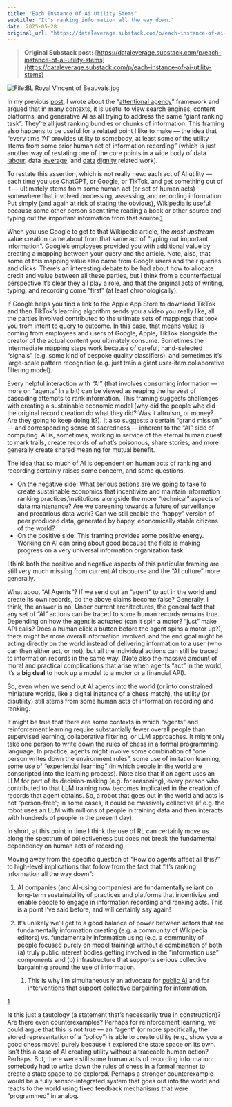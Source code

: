 ```yaml
---
title: "Each Instance Of Ai Utility Stems"
subtitle: "It's ranking information all the way down."
date: 2025-05-28
original_url: "https://dataleverage.substack.com/p/each-instance-of-ai-utility-stems"
---
```


> **Original Substack post:** [https://dataleverage.substack.com/p/each-instance-of-ai-utility-stems](https://dataleverage.substack.com/p/each-instance-of-ai-utility-stems)

![File:BL Royal Vincent of Beauvais.jpg](https://substack-post-media.s3.amazonaws.com/public/images/40b9532c-2e40-42eb-befe-98c1bc8a94a2\_424x480.jpeg "File:BL Royal Vincent of Beauvais.jpg")

In my previous [post](https://dataleverage.substack.com/p/google-and-tiktok-rank-bundles-of), I wrote about the “[attentional agency](https://arxiv.org/abs/2405.14614)” framework and argued that in many contexts, it is useful to view search engines, content platforms, and generative AI as all trying to address the same “giant ranking task”. They’re all just ranking bundles or chunks of information. This framing also happens to be useful for a related point I like to make — the idea that “every time ‘AI’ provides utility to somebody, at least some of the utility stems from some prior human act of information recording” (which is just another way of restating one of the core points in a wide body of data [labour](https://dl.acm.org/doi/10.1145/3593013.3594070), data [leverage](https://arxiv.org/abs/2012.09995), and [data](https://www.radicalxchange.org/wiki/data-dignity/) [dignity](https://www.newyorker.com/science/annals-of-artificial-intelligence/there-is-no-ai) related work).

To restate this assertion, which is not really new: each act of AI utility — each time you use ChatGPT, or Google, or TikTok, and get something out of it — ultimately stems from some human act (or set of human acts) somewhere that involved processing, assessing, and recording information. Put simply (and again at risk of stating the obvious), Wikipedia is useful because some other person spent time reading a book or other source and typing out the important information from that source.[1](#footnote-1)

When you use Google to get to that Wikipedia article, the *most upstream* value creation came about from that same act of “typing out important information”. Google’s employees provided you with additional value by creating a mapping between your query and the article. Note, also, that some of this mapping value also came from Google users and their queries and clicks. There’s an interesting debate to be had about how to allocate credit and value between all these parties, but I think from a counterfactual perspective it’s clear they all play a role, and that the original acts of writing, typing, and recording come “first” (at least chronologically).

If Google helps you find a link to the Apple App Store to download TikTok and then TikTok’s learning algorithm sends you a video you really like, all the parties involved contributed to the ultimate sets of mappings that took you from intent to query to outcome. In this case, that means value is coming from employees and users of Google, Apple, TikTok alongside the creator of the actual content you ultimately consume. Sometimes the intermediate mapping steps work because of careful, hand-selected “signals” (e.g. some kind of bespoke quality classifiers), and sometimes it’s large-scale pattern recognition (e.g. just train a giant user-item collaborative filtering model).

Every helpful interaction with “AI” (that involves consuming information — more on “agents” in a bit) can be viewed as reaping the harvest of cascading attempts to rank information. This framing suggests challenges with creating a sustainable economic model (why did the people who did the original record creation do what they did? Was it altruism, or money? Are they going to keep doing it?). It also suggests a certain “grand mission” — and corresponding sense of sacredness — inherent to the “AI” side of computing. AI is, sometimes, working in service of the eternal human quest to mark trails, create records of what’s poisonous, share stories, and more generally create shared meaning for mutual benefit.

The idea that so much of AI is dependent on human acts of ranking and recording certainly raises some concern, and some questions.

* On the negative side: What serious actions are we going to take to create sustainable economics that incentivize and maintain information ranking practices/institutions alongside the more “technical” aspects of data maintenance? Are we careening towards a future of surveillance and precarious data work? Can we still enable the “happy” version of peer produced data, generated by happy, economically stable citizens of the world?
* On the positive side: This framing provides some positive energy. Working on AI can bring about good because the field is making progress on a very universal information organization task.

I think both the positive and negative aspects of this particular framing are still very much missing from current AI discourse and the “AI culture” more generally.

What about “AI Agents”? If we send out an “agent” to act in the world and create its own records, do the above claims become false? Generally, I think, the answer is no. Under current architectures, the general fact that any set of “AI” actions can be traced to some human records remains true. Depending on how the agent is actuated (can it spin a motor? “just” make API calls? Does a human click a button before the agent spins a motor up?), there might be more overall information involved, and the end goal might be acting directly on the world instead of delivering information to a user (who can then either act, or not), but all the individual actions can still be traced to information records in the same way. (Note also the massive amount of moral and practical complications that arise when agents “act” in the world; it’s a **big deal** to hook up a model to a motor or a financial API).

So, even when we send out AI agents into the world (or into constrained miniature worlds, like a digital instance of a chess match), the utility (or disutility) still stems from some human acts of information recording and ranking.

It might be true that there are some contexts in which “agents” and reinforcement learning require substantially fewer overall people than supervised learning, collaborative filtering, or LLM approaches. It might only take one person to write down the rules of chess in a formal programming language. In practice, agents might involve some combination of “one person writes down the environment rules”, some use of imitation learning, some use of “experiential learning” (in which people in the world are conscripted into the learning process). Note also that if an agent uses an LLM for part of its decision-making (e.g. for reasoning), every person who contributed to that LLM training now becomes implicated in the creation of records that agent obtains. So, a robot that goes out in the world and acts is not “person-free”; in some cases, it could be massively collective (if e.g. the robot uses an LLM with millions of people in training data and then interacts with hundreds of people in the present day).

In short, at this point in time I think the use of RL can certainly move us along the spectrum of collectiveness but does not break the fundamental dependency on human acts of recording.

Moving away from the specific question of “How do agents affect all this?” to high-level implications that follow from the fact that “it’s ranking information all the way down”:

1. AI companies (and AI-using companies) are fundamentally reliant on long-term sustainability of practices and platforms that incentivize and enable people to engage in information recording and ranking acts. This is a point I’ve said before, and will certainly say again!
2. It’s unlikely we’ll get to a good balance of power between actors that are fundamentally information creating (e.g. a community of Wikipedia editors) vs. fundamentally information using (e.g. a community of people focused purely on model training) without a combination of both (a) truly public interest bodies getting involved in the “information use” components and (b) infrastructure that supports serious collective bargaining around the use of information.

   1. This is why I’m simultaneously an advocate for [public AI](https://publicai.network/) and for interventions that support collective bargaining for information.

[1](#footnote-anchor-1)

**Is** this just a tautology (a statement that’s necessarily true in construction)? Are there even counterexamples? Perhaps for reinforcement learning, we could argue that this is not true — an “agent” (or more specifically, the stored representation of a “policy”) is able to create utility (e.g., show you a good chess move) purely because it explored the state space on its own. Isn’t this a case of AI creating utility without a traceable human action? Perhaps. But, there were still some human acts of recording information: somebody had to write down the rules of chess in a formal manner to create a state space to be explored. Perhaps a stronger counterexample would be a fully sensor-integrated system that goes out into the world and reacts to the world using fixed feedback mechanisms that were “programmed” in analog.
